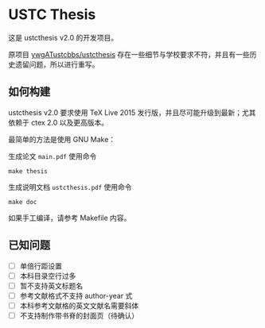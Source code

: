 # USTC Thesis

这是 ustcthesis v2.0 的开发项目。

原项目 [ywgATustcbbs/ustcthesis](https://github.com/ywgATustcbbs/ustcthesis) 存在一些细节与学校要求不符，并且有一些历史遗留问题，所以进行重写。



## 如何构建

ustcthesis v2.0 要求使用 TeX Live 2015 发行版，并且尽可能升级到最新；尤其依赖于 ctex 2.0 以及更高版本。

最简单的方法是使用 GNU Make：

生成论文 `main.pdf` 使用命令
```
make thesis
```
生成说明文档 `ustcthesis.pdf` 使用命令
```
make doc
```

如果手工编译，请参考 Makefile 内容。



## 已知问题

- [ ] 单倍行距设置
- [ ] 本科目录空行过多
- [ ] 暂不支持英文标题名
- [ ] 参考文献格式不支持 author-year 式
- [ ] 本科参考文献格的英文文献名需要斜体
- [ ] 不支持制作带书脊的封面页（待确认）
